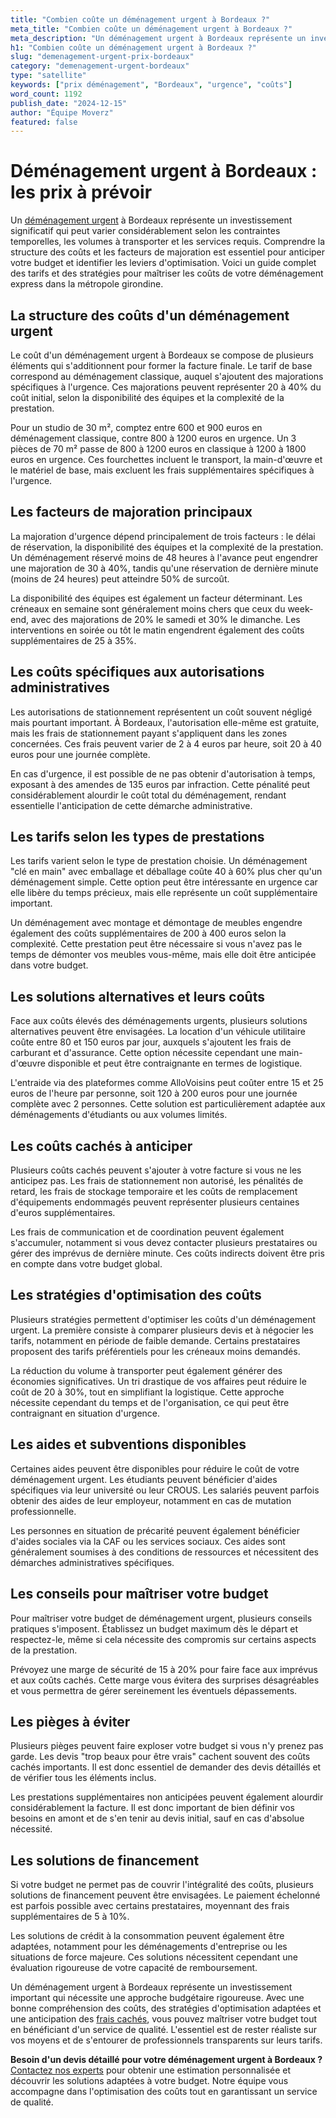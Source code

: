 ```yaml
---
title: "Combien coûte un déménagement urgent à Bordeaux ?"
meta_title: "Combien coûte un déménagement urgent à Bordeaux ?"
meta_description: "Un déménagement urgent à Bordeaux représente un investissement significatif qui peut varier considérablement selon les contraintes temporelles, les vo."
h1: "Combien coûte un déménagement urgent à Bordeaux ?"
slug: "demenagement-urgent-prix-bordeaux"
category: "demenagement-urgent-bordeaux"
type: "satellite"
keywords: ["prix déménagement", "Bordeaux", "urgence", "coûts"]
word_count: 1192
publish_date: "2024-12-15"
author: "Équipe Moverz"
featured: false
---
```



# Déménagement urgent à Bordeaux : les prix à prévoir

Un [déménagement urgent](/blog/demenagement-entreprise-bordeaux/demenagement-entreprise-bordeaux-guide) à Bordeaux représente un investissement significatif qui peut varier considérablement selon les contraintes temporelles, les volumes à transporter et les services requis. Comprendre la structure des coûts et les facteurs de majoration est essentiel pour anticiper votre budget et identifier les leviers d'optimisation. Voici un guide complet des tarifs et des stratégies pour maîtriser les coûts de votre déménagement express dans la métropole girondine.

## La structure des coûts d'un déménagement urgent

Le coût d'un déménagement urgent à Bordeaux se compose de plusieurs éléments qui s'additionnent pour former la facture finale. Le tarif de base correspond au déménagement classique, auquel s'ajoutent des majorations spécifiques à l'urgence. Ces majorations peuvent représenter 20 à 40% du coût initial, selon la disponibilité des équipes et la complexité de la prestation.

Pour un studio de 30 m², comptez entre 600 et 900 euros en déménagement classique, contre 800 à 1200 euros en urgence. Un 3 pièces de 70 m² passe de 800 à 1200 euros en classique à 1200 à 1800 euros en urgence. Ces fourchettes incluent le transport, la main-d'œuvre et le matériel de base, mais excluent les frais supplémentaires spécifiques à l'urgence.

## Les facteurs de majoration principaux

La majoration d'urgence dépend principalement de trois facteurs : le délai de réservation, la disponibilité des équipes et la complexité de la prestation. Un déménagement réservé moins de 48 heures à l'avance peut engendrer une majoration de 30 à 40%, tandis qu'une réservation de dernière minute (moins de 24 heures) peut atteindre 50% de surcoût.

La disponibilité des équipes est également un facteur déterminant. Les créneaux en semaine sont généralement moins chers que ceux du week-end, avec des majorations de 20% le samedi et 30% le dimanche. Les interventions en soirée ou tôt le matin engendrent également des coûts supplémentaires de 25 à 35%.

## Les coûts spécifiques aux autorisations administratives

Les autorisations de stationnement représentent un coût souvent négligé mais pourtant important. À Bordeaux, l'autorisation elle-même est gratuite, mais les frais de stationnement payant s'appliquent dans les zones concernées. Ces frais peuvent varier de 2 à 4 euros par heure, soit 20 à 40 euros pour une journée complète.

En cas d'urgence, il est possible de ne pas obtenir d'autorisation à temps, exposant à des amendes de 135 euros par infraction. Cette pénalité peut considérablement alourdir le coût total du déménagement, rendant essentielle l'anticipation de cette démarche administrative.

## Les tarifs selon les types de prestations

Les tarifs varient selon le type de prestation choisie. Un déménagement "clé en main" avec emballage et déballage coûte 40 à 60% plus cher qu'un déménagement simple. Cette option peut être intéressante en urgence car elle libère du temps précieux, mais elle représente un coût supplémentaire important.

Un déménagement avec montage et démontage de meubles engendre également des coûts supplémentaires de 200 à 400 euros selon la complexité. Cette prestation peut être nécessaire si vous n'avez pas le temps de démonter vos meubles vous-même, mais elle doit être anticipée dans votre budget.

## Les solutions alternatives et leurs coûts

Face aux coûts élevés des déménagements urgents, plusieurs solutions alternatives peuvent être envisagées. La location d'un véhicule utilitaire coûte entre 80 et 150 euros par jour, auxquels s'ajoutent les frais de carburant et d'assurance. Cette option nécessite cependant une main-d'œuvre disponible et peut être contraignante en termes de logistique.

L'entraide via des plateformes comme AlloVoisins peut coûter entre 15 et 25 euros de l'heure par personne, soit 120 à 200 euros pour une journée complète avec 2 personnes. Cette solution est particulièrement adaptée aux déménagements d'étudiants ou aux volumes limités.

## Les coûts cachés à anticiper

Plusieurs coûts cachés peuvent s'ajouter à votre facture si vous ne les anticipez pas. Les frais de stationnement non autorisé, les pénalités de retard, les frais de stockage temporaire et les coûts de remplacement d'équipements endommagés peuvent représenter plusieurs centaines d'euros supplémentaires.

Les frais de communication et de coordination peuvent également s'accumuler, notamment si vous devez contacter plusieurs prestataires ou gérer des imprévus de dernière minute. Ces coûts indirects doivent être pris en compte dans votre budget global.

## Les stratégies d'optimisation des coûts

Plusieurs stratégies permettent d'optimiser les coûts d'un déménagement urgent. La première consiste à comparer plusieurs devis et à négocier les tarifs, notamment en période de faible demande. Certains prestataires proposent des tarifs préférentiels pour les créneaux moins demandés.

La réduction du volume à transporter peut également générer des économies significatives. Un tri drastique de vos affaires peut réduire le coût de 20 à 30%, tout en simplifiant la logistique. Cette approche nécessite cependant du temps et de l'organisation, ce qui peut être contraignant en situation d'urgence.

## Les aides et subventions disponibles

Certaines aides peuvent être disponibles pour réduire le coût de votre déménagement urgent. Les étudiants peuvent bénéficier d'aides spécifiques via leur université ou leur CROUS. Les salariés peuvent parfois obtenir des aides de leur employeur, notamment en cas de mutation professionnelle.

Les personnes en situation de précarité peuvent également bénéficier d'aides sociales via la CAF ou les services sociaux. Ces aides sont généralement soumises à des conditions de ressources et nécessitent des démarches administratives spécifiques.

## Les conseils pour maîtriser votre budget

Pour maîtriser votre budget de déménagement urgent, plusieurs conseils pratiques s'imposent. Établissez un budget maximum dès le départ et respectez-le, même si cela nécessite des compromis sur certains aspects de la prestation.

Prévoyez une marge de sécurité de 15 à 20% pour faire face aux imprévus et aux coûts cachés. Cette marge vous évitera des surprises désagréables et vous permettra de gérer sereinement les éventuels dépassements.

## Les pièges à éviter

Plusieurs pièges peuvent faire exploser votre budget si vous n'y prenez pas garde. Les devis "trop beaux pour être vrais" cachent souvent des coûts cachés importants. Il est donc essentiel de demander des devis détaillés et de vérifier tous les éléments inclus.

Les prestations supplémentaires non anticipées peuvent également alourdir considérablement la facture. Il est donc important de bien définir vos besoins en amont et de s'en tenir au devis initial, sauf en cas d'absolue nécessité.

## Les solutions de financement

Si votre budget ne permet pas de couvrir l'intégralité des coûts, plusieurs solutions de financement peuvent être envisagées. Le paiement échelonné est parfois possible avec certains prestataires, moyennant des frais supplémentaires de 5 à 10%.

Les solutions de crédit à la consommation peuvent également être adaptées, notamment pour les déménagements d'entreprise ou les situations de force majeure. Ces solutions nécessitent cependant une évaluation rigoureuse de votre capacité de remboursement.

Un déménagement urgent à Bordeaux représente un investissement important qui nécessite une approche budgétaire rigoureuse. Avec une bonne compréhension des coûts, des stratégies d'optimisation adaptées et une anticipation des [frais cachés](/blog/prix-demenagement-bordeaux/frais-caches-demenagement-bordeaux), vous pouvez maîtriser votre budget tout en bénéficiant d'un service de qualité. L'essentiel est de rester réaliste sur vos moyens et de s'entourer de professionnels transparents sur leurs tarifs.

**Besoin d'un devis détaillé pour votre déménagement urgent à Bordeaux ?** [Contactez nos experts](/contact) pour obtenir une estimation personnalisée et découvrir les solutions adaptées à votre budget. Notre équipe vous accompagne dans l'optimisation des coûts tout en garantissant un service de qualité.
